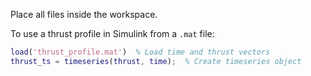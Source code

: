 Place all files inside the workspace.

To use a thrust profile in Simulink from a `.mat` file:

```matlab
load('thrust_profile.mat')  % Load time and thrust vectors
thrust_ts = timeseries(thrust, time);  % Create timeseries object
